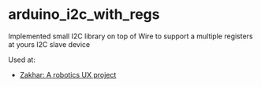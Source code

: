 # arduino_i2c_with_regs

Implemented small I2C library on top of Wire to support a multiple registers at yours I2C slave device

Used at:

- [Zakhar: A robotics UX project](https://github.com/an-dr/zakhar)
